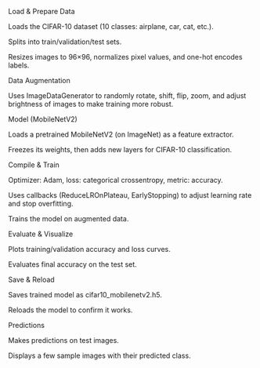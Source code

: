 Load & Prepare Data

Loads the CIFAR-10 dataset (10 classes: airplane, car, cat, etc.).

Splits into train/validation/test sets.

Resizes images to 96×96, normalizes pixel values, and one-hot encodes labels.

Data Augmentation

Uses ImageDataGenerator to randomly rotate, shift, flip, zoom, and adjust brightness of images to make training more robust.

Model (MobileNetV2)

Loads a pretrained MobileNetV2 (on ImageNet) as a feature extractor.

Freezes its weights, then adds new layers for CIFAR-10 classification.

Compile & Train

Optimizer: Adam, loss: categorical crossentropy, metric: accuracy.

Uses callbacks (ReduceLROnPlateau, EarlyStopping) to adjust learning rate and stop overfitting.

Trains the model on augmented data.

Evaluate & Visualize

Plots training/validation accuracy and loss curves.

Evaluates final accuracy on the test set.

Save & Reload

Saves trained model as cifar10_mobilenetv2.h5.

Reloads the model to confirm it works.

Predictions

Makes predictions on test images.

Displays a few sample images with their predicted class.